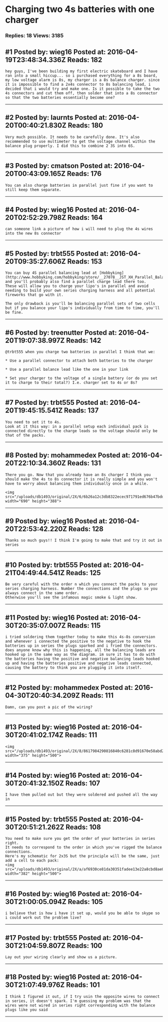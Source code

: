 # Charging two 4s batteries with one charger

### Replies: 18 Views: 3185

## \#1 Posted by: wieg16 Posted at: 2016-04-19T23:48:34.336Z Reads: 182

```
hey guys, I've been building my first electric skateboard and I have ran into a small hiccup... so i purchased everything for a 8s board, my low voltage alarm is 8s, my charger is a 8s balance charger. since it is impossible to find a 2x4s connector to 8s balancing lead, i decided that i would try and make one. Is it possible to take the two 4s connectors and cut them off, then solder that into a 8s connector so that the two batteries essentially become one?
```

---
## \#2 Posted by: laurnts Posted at: 2016-04-20T00:40:21.830Z Reads: 180

```
Very much possible. It needs to be carefully done. It's also recommended to use multimeter to get the voltage channel within the balance plug properly. I did this to combine 2 3S into 6S.
```

---
## \#3 Posted by: cmatson Posted at: 2016-04-20T00:43:09.165Z Reads: 176

```
You can also charge batteries in parallel just fine if you want to still keep them separate.
```

---
## \#4 Posted by: wieg16 Posted at: 2016-04-20T02:52:29.798Z Reads: 164

```
can someone link a picture of how i will need to plug the 4s wires into the new 8s connector
```

---
## \#5 Posted by: trbt555 Posted at: 2016-04-20T09:35:27.606Z Reads: 153

```
You can buy 4S parallel balancing lead at [Hobbyking](http://www.hobbyking.com/hobbyking/store/__27078__JST_XH_Parallel_Balance_Lead_4S_250mm_2xJST_XH_.html) and you'll probably also find a parallel charge lead there too.
These will allow you to charge your lipo's in parallel and avoid needing to build your own series charging harness and all potential fireworks that go with it.

The only drawback is you'll be balancing parallel sets of two cells but if you balance your lipo's individually from time to time, you'll be fine.
```

---
## \#6 Posted by: treenutter Posted at: 2016-04-20T19:07:38.997Z Reads: 142

```
@trbt555 when you charge two batteries in parallel I think that we:

* Use a parallel connector to attach both batteries to the charger

* Use a parallel balance lead like the one in your link

* Set your charger to the voltage of a single battery (or do you set it to charge to their total?) I.e. charger set to 4s or 8s?
```

---
## \#7 Posted by: trbt555 Posted at: 2016-04-20T19:45:15.541Z Reads: 137

```
You need to set it to 4s.
Look at it this way: in a parallel setup each individual pack is connected directly to the charge leads so the voltage should only be that of the packs.
```

---
## \#8 Posted by: mohammedex Posted at: 2016-04-20T22:10:34.360Z Reads: 131

```
There you go. Now that you already have an 8s charger I think you should make the 4s to 8s connector it is really simple and you won't have to worry about balancing them individually once in a while.

<img src="/uploads/db1493/original/2X/6/6b26a12c3db8322ecec971791ed676b47bdd8e87.png" width="690" height="388">
```

---
## \#9 Posted by: wieg16 Posted at: 2016-04-20T22:53:42.220Z Reads: 128

```
Thanks so much guys!! I think I'm going to make that and try it out in series
```

---
## \#10 Posted by: trbt555 Posted at: 2016-04-21T04:49:44.541Z Reads: 125

```
Be very careful with the order n which you connect the packs to your series charging harness. Number the connections and the plugs so you always connect in the same order.
Otherwise you'll see the infamous magic smoke & light show.
```

---
## \#11 Posted by: wieg16 Posted at: 2016-04-30T20:35:07.007Z Reads: 115

```
i tried soldering them together today to make this 4s-8s conversion and whenever i connected the positive to the negative to hook the batteries up in series the plugs sparked and i fried the connectors. does anyone know why this is happening, all the balancing leads are hooked up in the same way as the diagram. im sure it has to do with the batteries having the positive and negative balancing leads hooked up and having the batteries positive and negative leads connected, causing the battery to think you are plugging it into itself.
```

---
## \#12 Posted by: mohammedex Posted at: 2016-04-30T20:40:34.209Z Reads: 111

```
Damn, can you post a pic of the wiring?
```

---
## \#13 Posted by: wieg16 Posted at: 2016-04-30T20:41:02.174Z Reads: 111

```
<img src="/uploads/db1493/original/2X/8/8617984290816840c6281c8d91670e58abd2aa09.jpg" width="375" height="500">
```

---
## \#14 Posted by: wieg16 Posted at: 2016-04-30T20:41:32.150Z Reads: 107

```
I have them pulled out but they were soldered and pushed all the way in
```

---
## \#15 Posted by: trbt555 Posted at: 2016-04-30T20:51:21.262Z Reads: 108

```
You need to make sure you get the order of your batteries in series right.
It needs to correspond to the order in which you've rigged the balance connections.
Here's my schematic for 2x3S but the principle will be the same, just add a cell to each pack:
<img src="/uploads/db1493/original/2X/a/af6930ce81da30351fadee13e22a8cbd8ae0428f.png" width="382" height="500">
```

---
## \#16 Posted by: wieg16 Posted at: 2016-04-30T21:00:05.094Z Reads: 105

```
i believe that is how i have it set up, would you be able to skype so i could work out the problem live?
```

---
## \#17 Posted by: trbt555 Posted at: 2016-04-30T21:04:59.807Z Reads: 100

```
Lay out your wiring clearly and show us a picture.
```

---
## \#18 Posted by: wieg16 Posted at: 2016-04-30T21:07:49.976Z Reads: 101

```
I think I figured it out, if I try usin the opposite wires to connect in series, it doesn't spark. I'm guessing my problem was that the wires were not wired in series right corresponding with the balance plugs like you said
```

---
